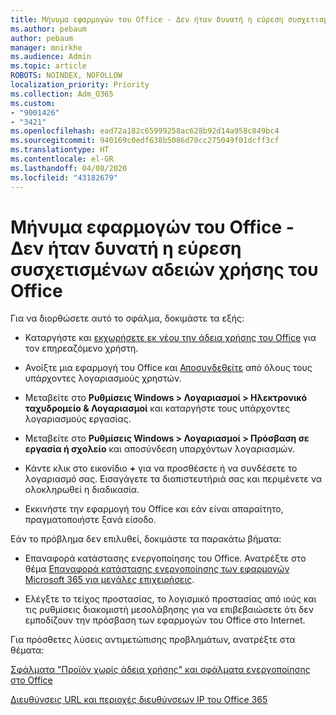 ```yaml
---
title: Μήνυμα εφαρμογών του Office - Δεν ήταν δυνατή η εύρεση συσχετισμένων αδειών χρήσης του Office
ms.author: pebaum
author: pebaum
manager: mnirkhe
ms.audience: Admin
ms.topic: article
ROBOTS: NOINDEX, NOFOLLOW
localization_priority: Priority
ms.collection: Adm_O365
ms.custom:
- "9001426"
- "3421"
ms.openlocfilehash: ead72a182c65999258ac628b92d14a958c849bc4
ms.sourcegitcommit: 940169c0edf638b5086d70cc275049f01dcff3cf
ms.translationtype: HT
ms.contentlocale: el-GR
ms.lasthandoff: 04/08/2020
ms.locfileid: "43182679"
---
```

# <a name="office-apps-message---couldnt-find-office-licenses-associated"></a>Μήνυμα εφαρμογών του Office - Δεν ήταν δυνατή η εύρεση συσχετισμένων αδειών χρήσης του Office

Για να διορθώσετε αυτό το σφάλμα, δοκιμάστε τα εξής:

- Καταργήστε και [εκχωρήσετε εκ νέου την άδεια χρήσης του Office](https://docs.microsoft.com/office365/admin/manage/assign-licenses-to-users?view=o365-worldwide) για τον επηρεαζόμενο χρήστη.

- Ανοίξτε μια εφαρμογή του Office και [Αποσυνδεθείτε](https://support.office.com/article/sign-out-of-office-5a20dc11-47e9-4b6f-945d-478cb6d92071) από όλους τους υπάρχοντες λογαριασμούς χρηστών.

- Μεταβείτε στο **Ρυθμίσεις Windows > Λογαριασμοί > Ηλεκτρονικό ταχυδρομείο & Λογαριασμοί** και καταργήστε τους υπάρχοντες λογαριασμούς εργασίας.

- Μεταβείτε στο **Ρυθμίσεις Windows > Λογαριασμοί > Πρόσβαση σε εργασία ή σχολείο** και αποσύνδεση υπαρχόντων λογαριασμών.

- Κάντε κλικ στο εικονίδιο **+** για να προσθέσετε ή να συνδέσετε το λογαριασμό σας. Εισαγάγετε τα διαπιστευτήριά σας και περιμένετε να ολοκληρωθεί η διαδικασία.

- Εκκινήστε την εφαρμογή του Office και εάν είναι απαραίτητο, πραγματοποιήστε ξανά είσοδο.

Εάν το πρόβλημα δεν επιλυθεί, δοκιμάστε τα παρακάτω βήματα:

- Επαναφορά κατάστασης ενεργοποίησης του Office. Ανατρέξτε στο θέμα [Επαναφορά κατάστασης ενεργοποίησης των εφαρμογών Microsoft 365 για μεγάλες επιχειρήσεις](https://docs.microsoft.com/office365/troubleshoot/activation/reset-office-365-proplus-activation-state).

- Ελέγξτε το τείχος προστασίας, το λογισμικό προστασίας από ιούς και τις ρυθμίσεις διακομιστή μεσολάβησης για να επιβεβαιώσετε ότι δεν εμποδίζουν την πρόσβαση των εφαρμογών του Office στο Internet. 

Για πρόσθετες λύσεις αντιμετώπισης προβλημάτων, ανατρέξτε στα θέματα:

[Σφάλματα "Προϊόν χωρίς άδεια χρήσης" και σφάλματα ενεργοποίησης στο Office](https://support.office.com/Article/0d23d3c0-c19c-4b2f-9845-5344fedc4380?wt.mc_id=Alchemy_ClientDIA)

[Διευθύνσεις URL και περιοχές διευθύνσεων IP του Office 365](https://docs.microsoft.com/office365/enterprise/urls-and-ip-address-ranges)

